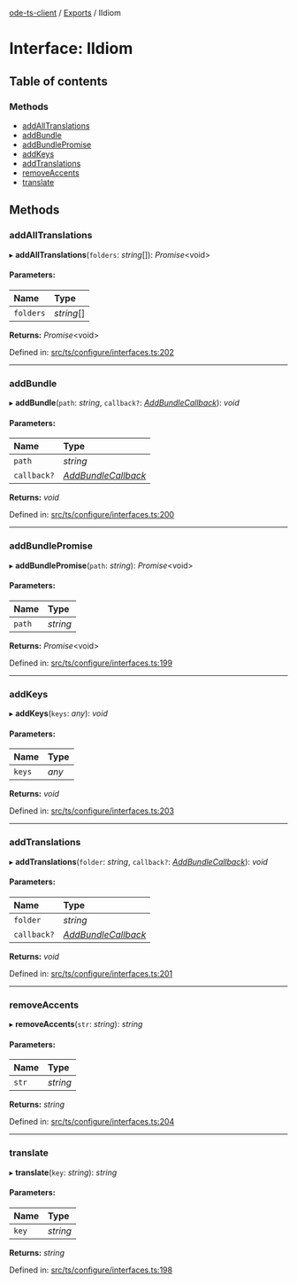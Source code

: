 [ode-ts-client](../README.md) / [Exports](../modules.md) / IIdiom

# Interface: IIdiom

## Table of contents

### Methods

- [addAllTranslations](iidiom.md#addalltranslations)
- [addBundle](iidiom.md#addbundle)
- [addBundlePromise](iidiom.md#addbundlepromise)
- [addKeys](iidiom.md#addkeys)
- [addTranslations](iidiom.md#addtranslations)
- [removeAccents](iidiom.md#removeaccents)
- [translate](iidiom.md#translate)

## Methods

### addAllTranslations

▸ **addAllTranslations**(`folders`: *string*[]): *Promise*<void\>

#### Parameters:

Name | Type |
:------ | :------ |
`folders` | *string*[] |

**Returns:** *Promise*<void\>

Defined in: [src/ts/configure/interfaces.ts:202](https://github.com/opendigitaleducation/ode-ts-client/blob/b81969a/src/ts/configure/interfaces.ts#L202)

___

### addBundle

▸ **addBundle**(`path`: *string*, `callback?`: [*AddBundleCallback*](../modules.md#addbundlecallback)): *void*

#### Parameters:

Name | Type |
:------ | :------ |
`path` | *string* |
`callback?` | [*AddBundleCallback*](../modules.md#addbundlecallback) |

**Returns:** *void*

Defined in: [src/ts/configure/interfaces.ts:200](https://github.com/opendigitaleducation/ode-ts-client/blob/b81969a/src/ts/configure/interfaces.ts#L200)

___

### addBundlePromise

▸ **addBundlePromise**(`path`: *string*): *Promise*<void\>

#### Parameters:

Name | Type |
:------ | :------ |
`path` | *string* |

**Returns:** *Promise*<void\>

Defined in: [src/ts/configure/interfaces.ts:199](https://github.com/opendigitaleducation/ode-ts-client/blob/b81969a/src/ts/configure/interfaces.ts#L199)

___

### addKeys

▸ **addKeys**(`keys`: *any*): *void*

#### Parameters:

Name | Type |
:------ | :------ |
`keys` | *any* |

**Returns:** *void*

Defined in: [src/ts/configure/interfaces.ts:203](https://github.com/opendigitaleducation/ode-ts-client/blob/b81969a/src/ts/configure/interfaces.ts#L203)

___

### addTranslations

▸ **addTranslations**(`folder`: *string*, `callback?`: [*AddBundleCallback*](../modules.md#addbundlecallback)): *void*

#### Parameters:

Name | Type |
:------ | :------ |
`folder` | *string* |
`callback?` | [*AddBundleCallback*](../modules.md#addbundlecallback) |

**Returns:** *void*

Defined in: [src/ts/configure/interfaces.ts:201](https://github.com/opendigitaleducation/ode-ts-client/blob/b81969a/src/ts/configure/interfaces.ts#L201)

___

### removeAccents

▸ **removeAccents**(`str`: *string*): *string*

#### Parameters:

Name | Type |
:------ | :------ |
`str` | *string* |

**Returns:** *string*

Defined in: [src/ts/configure/interfaces.ts:204](https://github.com/opendigitaleducation/ode-ts-client/blob/b81969a/src/ts/configure/interfaces.ts#L204)

___

### translate

▸ **translate**(`key`: *string*): *string*

#### Parameters:

Name | Type |
:------ | :------ |
`key` | *string* |

**Returns:** *string*

Defined in: [src/ts/configure/interfaces.ts:198](https://github.com/opendigitaleducation/ode-ts-client/blob/b81969a/src/ts/configure/interfaces.ts#L198)
